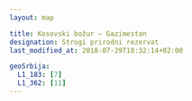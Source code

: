```yaml
---
layout: map

title: Kosovski božur – Gazimestan
designation: Strogi prirodni rezervat
last_modified_at: 2018-07-29T18:32:14+02:00

geoSrbija:
  L1_183: [7]
  L1_362: [11]
---
```

